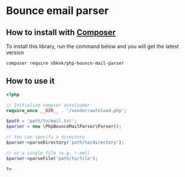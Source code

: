 # Bounce email parser

## How to install with [Composer](https://getcomposer.org/)

To install this library, run the command below and you will get the latest version

	composer require sbknk/php-bounce-mail-parser

## How to use it

```php
<?php

// Initialize compser autoloader
require_once __DIR__ . '/vendor/autoload.php';

$path = 'path/to/mail.txt';
$parser = new \PhpBounceMailParser\Parser();

// You can specify a directory
$parser->parseDirectory('path/to/directory');

// or a single file (e.g. *.eml)
$parser->parseFile('path/to/file');

?>
```
